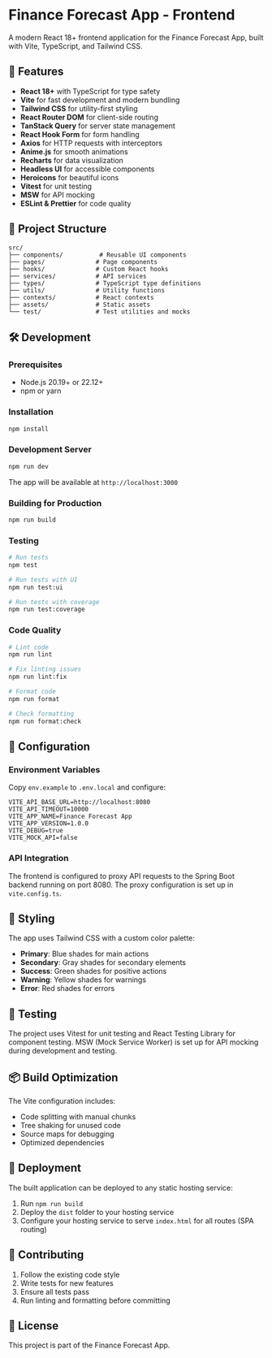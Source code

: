 # Finance Forecast App - Frontend

A modern React 18+ frontend application for the Finance Forecast App, built with Vite, TypeScript, and Tailwind CSS.

## 🚀 Features

- **React 18+** with TypeScript for type safety
- **Vite** for fast development and modern bundling
- **Tailwind CSS** for utility-first styling
- **React Router DOM** for client-side routing
- **TanStack Query** for server state management
- **React Hook Form** for form handling
- **Axios** for HTTP requests with interceptors
- **Anime.js** for smooth animations
- **Recharts** for data visualization
- **Headless UI** for accessible components
- **Heroicons** for beautiful icons
- **Vitest** for unit testing
- **MSW** for API mocking
- **ESLint & Prettier** for code quality

## 📁 Project Structure

```
src/
├── components/          # Reusable UI components
├── pages/              # Page components
├── hooks/              # Custom React hooks
├── services/           # API services
├── types/              # TypeScript type definitions
├── utils/              # Utility functions
├── contexts/           # React contexts
├── assets/             # Static assets
└── test/               # Test utilities and mocks
```

## 🛠️ Development

### Prerequisites

- Node.js 20.19+ or 22.12+
- npm or yarn

### Installation

```bash
npm install
```

### Development Server

```bash
npm run dev
```

The app will be available at `http://localhost:3000`

### Building for Production

```bash
npm run build
```

### Testing

```bash
# Run tests
npm test

# Run tests with UI
npm run test:ui

# Run tests with coverage
npm run test:coverage
```

### Code Quality

```bash
# Lint code
npm run lint

# Fix linting issues
npm run lint:fix

# Format code
npm run format

# Check formatting
npm run format:check
```

## 🔧 Configuration

### Environment Variables

Copy `env.example` to `.env.local` and configure:

```env
VITE_API_BASE_URL=http://localhost:8080
VITE_API_TIMEOUT=10000
VITE_APP_NAME=Finance Forecast App
VITE_APP_VERSION=1.0.0
VITE_DEBUG=true
VITE_MOCK_API=false
```

### API Integration

The frontend is configured to proxy API requests to the Spring Boot backend running on port 8080. The proxy configuration is set up in `vite.config.ts`.

## 🎨 Styling

The app uses Tailwind CSS with a custom color palette:

- **Primary**: Blue shades for main actions
- **Secondary**: Gray shades for secondary elements
- **Success**: Green shades for positive actions
- **Warning**: Yellow shades for warnings
- **Error**: Red shades for errors

## 🧪 Testing

The project uses Vitest for unit testing and React Testing Library for component testing. MSW (Mock Service Worker) is set up for API mocking during development and testing.

## 📦 Build Optimization

The Vite configuration includes:

- Code splitting with manual chunks
- Tree shaking for unused code
- Source maps for debugging
- Optimized dependencies

## 🚀 Deployment

The built application can be deployed to any static hosting service:

1. Run `npm run build`
2. Deploy the `dist` folder to your hosting service
3. Configure your hosting service to serve `index.html` for all routes (SPA routing)

## 🤝 Contributing

1. Follow the existing code style
2. Write tests for new features
3. Ensure all tests pass
4. Run linting and formatting before committing

## 📄 License

This project is part of the Finance Forecast App.